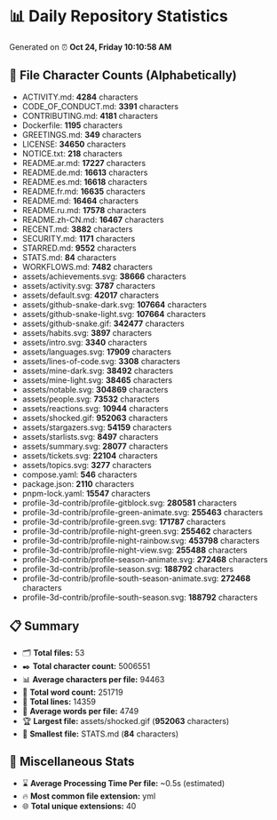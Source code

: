# 📊 Daily Repository Statistics
Generated on ⏰ **Oct 24, Friday 10:10:58 AM**

## 📂 File Character Counts (Alphabetically)
- ACTIVITY.md: **4284** characters
- CODE_OF_CONDUCT.md: **3391** characters
- CONTRIBUTING.md: **4181** characters
- Dockerfile: **1195** characters
- GREETINGS.md: **349** characters
- LICENSE: **34650** characters
- NOTICE.txt: **218** characters
- README.ar.md: **17227** characters
- README.de.md: **16613** characters
- README.es.md: **16618** characters
- README.fr.md: **16635** characters
- README.md: **16464** characters
- README.ru.md: **17578** characters
- README.zh-CN.md: **16467** characters
- RECENT.md: **3882** characters
- SECURITY.md: **1171** characters
- STARRED.md: **9552** characters
- STATS.md: **84** characters
- WORKFLOWS.md: **7482** characters
- assets/achievements.svg: **38666** characters
- assets/activity.svg: **3787** characters
- assets/default.svg: **42017** characters
- assets/github-snake-dark.svg: **107664** characters
- assets/github-snake-light.svg: **107664** characters
- assets/github-snake.gif: **342477** characters
- assets/habits.svg: **3897** characters
- assets/intro.svg: **3340** characters
- assets/languages.svg: **17909** characters
- assets/lines-of-code.svg: **3308** characters
- assets/mine-dark.svg: **38492** characters
- assets/mine-light.svg: **38465** characters
- assets/notable.svg: **304869** characters
- assets/people.svg: **73532** characters
- assets/reactions.svg: **10944** characters
- assets/shocked.gif: **952063** characters
- assets/stargazers.svg: **54159** characters
- assets/starlists.svg: **8497** characters
- assets/summary.svg: **28077** characters
- assets/tickets.svg: **22104** characters
- assets/topics.svg: **3277** characters
- compose.yaml: **546** characters
- package.json: **2110** characters
- pnpm-lock.yaml: **15547** characters
- profile-3d-contrib/profile-gitblock.svg: **280581** characters
- profile-3d-contrib/profile-green-animate.svg: **255463** characters
- profile-3d-contrib/profile-green.svg: **171787** characters
- profile-3d-contrib/profile-night-green.svg: **255462** characters
- profile-3d-contrib/profile-night-rainbow.svg: **453798** characters
- profile-3d-contrib/profile-night-view.svg: **255488** characters
- profile-3d-contrib/profile-season-animate.svg: **272468** characters
- profile-3d-contrib/profile-season.svg: **188792** characters
- profile-3d-contrib/profile-south-season-animate.svg: **272468** characters
- profile-3d-contrib/profile-south-season.svg: **188792** characters

## 📋 Summary
- 🗂️ **Total files:** 53
- ✒️ **Total character count:** 5006551
- 📊 **Average characters per file:** 94463
- 📝 **Total word count:** 251719
- 🧾 **Total lines:** 14359
- 📐 **Average words per file:** 4749
- 🏆 **Largest file:** assets/shocked.gif (**952063** characters)
- 🥉 **Smallest file:** STATS.md (**84** characters)

## 🌟 Miscellaneous Stats
- ⌛ **Average Processing Time Per file:** ~0.5s (estimated)
- 🔥 **Most common file extension:** yml
- 🌐 **Total unique extensions:** 40
